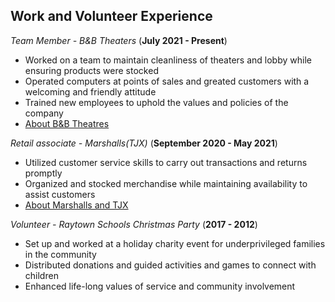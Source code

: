 ## **Work and Volunteer Experience**  
*Team Member - B&B Theaters* (**July 2021 - Present**)
* Worked on a team to maintain cleanliness of theaters and lobby while ensuring products were stocked
* Operated computers at points of sales and greated customers with a welcoming and friendly attitude
* Trained new employees to uphold the values and policies of the company
* [About B&B Theatres](https://www.bbtheatres.com/about/)

*Retail associate - Marshalls(TJX)* (**September 2020 - May 2021**)
* Utilized customer service skills to carry out transactions and returns promptly 
* Organized and stocked merchandise while maintaining availability to assist customers
* [About Marshalls and TJX](https://www.tjx.com/company)

*Volunteer - Raytown Schools Christmas Party* (**2017 - 2012**)
* Set up and worked at a holiday charity event for underprivileged families in the community
* Distributed donations and guided activities and games to connect with children
* Enhanced life-long values of service and community involvement
